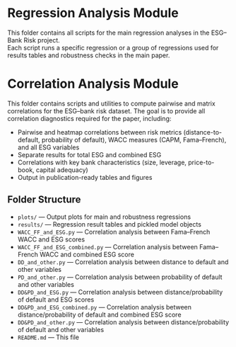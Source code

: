 # Regression Analysis Module

This folder contains all scripts for the main regression analyses in the ESG–Bank Risk project.  
Each script runs a specific regression or a group of regressions used for results tables and robustness checks in the main paper.

# Correlation Analysis Module

This folder contains scripts and utilities to compute pairwise and matrix correlations for the ESG–bank risk dataset. The goal is to provide all correlation diagnostics required for the paper, including:

- Pairwise and heatmap correlations between risk metrics (distance-to-default, probability of default), WACC measures (CAPM, Fama–French), and all ESG variables
- Separate results for total ESG and combined ESG
- Correlations with key bank characteristics (size, leverage, price-to-book, capital adequacy)
- Output in publication-ready tables and figures

## Folder Structure

- `plots/` — Output plots for main and robustness regressions
- `results/` — Regression result tables and pickled model objects
- `WACC_FF_and_ESG.py` — Correlation analysis between Fama–French WACC and ESG scores
- `WACC_FF_and_ESG_combined.py` — Correlation analysis between Fama–French WACC and combined ESG score
- `DD_and_other.py` — Correlation analysis between distance to default and other variables
- `PD_and_other.py` — Correlation analysis between probability of default and other variables
- `DD&PD_and_ESG.py` — Correlation analysis between distance/probability of default and ESG scores
- `DD&PD_and_ESG_combined.py` — Correlation analysis between distance/probability of default and combined ESG score
- `DD&PD_and_other.py` — Correlation analysis between distance/probability of default and other variables
- `README.md` — This file
